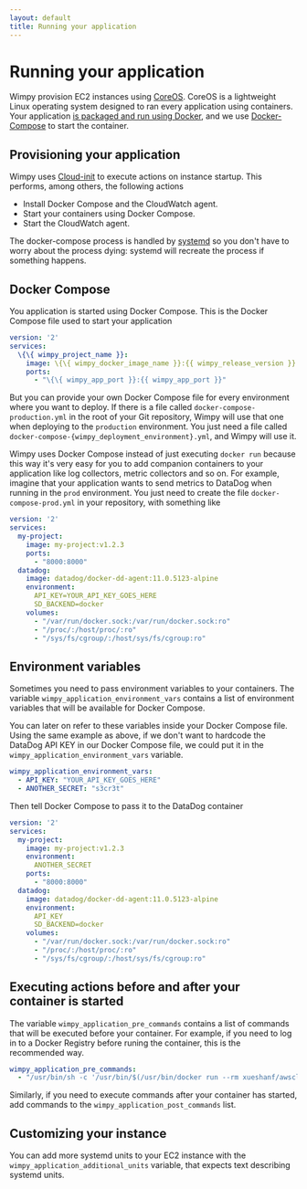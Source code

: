 ```yaml
---
layout: default
title: Running your application
---
```


# Running your application
Wimpy provision EC2 instances using [CoreOS](https://coreos.com/). CoreOS is a lightweight Linux operating system designed to ran every application using containers.
Your application [is packaged and run using Docker](https://github.com/wimpy/wimpy.build), and we use [Docker-Compose](https://docs.docker.com/compose/) to start the container.

## Provisioning your application
Wimpy uses [Cloud-init](https://cloudinit.readthedocs.io/en/latest/) to execute actions on instance startup.
This performs, among others, the following actions
- Install Docker Compose and the CloudWatch agent.
- Start your containers using Docker Compose.
- Start the CloudWatch agent.

The docker-compose process is handled by [systemd](https://www.freedesktop.org/wiki/Software/systemd/) so you don't have to worry about the process dying: systemd will recreate the process if something happens.

## Docker Compose
You application is started using Docker Compose.
This is the Docker Compose file used to start your application

```yaml
version: '2'
services:
  \{\{ wimpy_project_name }}:
    image: \{\{ wimpy_docker_image_name }}:{{ wimpy_release_version }}
    ports:
      - "\{\{ wimpy_app_port }}:{{ wimpy_app_port }}"

```

But you can provide your own Docker Compose file for every environment where you want to deploy.
If there is a file called `docker-compose-production.yml` in the root of your Git repository, Wimpy will use that one when deploying to the `production` environment.
You just need a file called `docker-compose-{wimpy_deployment_environment}.yml`, and Wimpy will use it.

Wimpy uses Docker Compose instead of just executing `docker run` because this way it's very easy for you to add companion containers to your application like log collectors, metric collectors and so on.
For example, imagine that your application wants to send metrics to DataDog when running in the `prod` environment.
You just need to create the file `docker-compose-prod.yml` in your repository, with something like

```yaml
version: '2'
services:
  my-project:
    image: my-project:v1.2.3
    ports:
      - "8000:8000"
  datadog:
    image: datadog/docker-dd-agent:11.0.5123-alpine
    environment:
      API_KEY=YOUR_API_KEY_GOES_HERE
      SD_BACKEND=docker
    volumes:
      - "/var/run/docker.sock:/var/run/docker.sock:ro"
      - "/proc/:/host/proc/:ro"
      - "/sys/fs/cgroup/:/host/sys/fs/cgroup:ro"
```

## Environment variables
Sometimes you need to pass environment variables to your containers.
The variable `wimpy_application_environment_vars` contains a list of environment variables that will be available for Docker Compose.

You can later on refer to these variables inside your Docker Compose file.
Using the same example as above, if we don't want to hardcode the DataDog API KEY in our Docker Compose file, we could put it in the `wimpy_application_environment_vars` variable.

```yaml
wimpy_application_environment_vars:
  - API_KEY: "YOUR_API_KEY_GOES_HERE"
  - ANOTHER_SECRET: "s3cr3t"
```

Then tell Docker Compose to pass it to the DataDog container


```yaml
version: '2'
services:
  my-project:
    image: my-project:v1.2.3
    environment:
      ANOTHER_SECRET
    ports:
      - "8000:8000"
  datadog:
    image: datadog/docker-dd-agent:11.0.5123-alpine
    environment:
      API_KEY
      SD_BACKEND=docker
    volumes:
      - "/var/run/docker.sock:/var/run/docker.sock:ro"
      - "/proc/:/host/proc/:ro"
      - "/sys/fs/cgroup/:/host/sys/fs/cgroup:ro"
```

## Executing actions before and after your container is started
The variable `wimpy_application_pre_commands` contains a list of commands that will be executed before your container.
For example, if you need to log in to a Docker Registry before runing the container, this is the recommended way.

```yaml
wimpy_application_pre_commands:
  - "/usr/bin/sh -c '/usr/bin/$(/usr/bin/docker run --rm xueshanf/awscli aws ecr get-login --region eu-west-1 --registry-ids=1234567890)'"
```

Similarly, if you need to execute commands after your container has started, add commands to the `wimpy_application_post_commands` list.

## Customizing your instance
You can add more systemd units to your EC2 instance with the `wimpy_application_additional_units` variable, that expects text describing systemd units.
